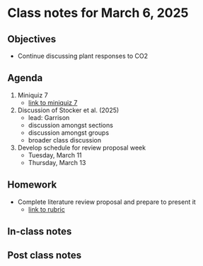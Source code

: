 # Class notes for March 6, 2025

## Objectives
- Continue discussing plant responses to CO2

## Agenda
1. Miniquiz 7
	- [link to miniquiz 7](../miniquizzes/miniquiz7_03.05.2025.pdf)
2. Discussion of Stocker et al. (2025)
	- lead: Garrison
	- discussion amongst sections
	- discussion amongst groups
	- broader class discussion
3. Develop schedule for review proposal week
	- Tuesday, March 11
	- Thursday, March 13

## Homework
- Complete literature review proposal and prepare to present it
	- [link to rubric](../rubrics/review_proposal_rubric.md)

## In-class notes

## Post class notes